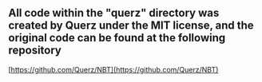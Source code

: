 ## All code within the "querz" directory was created by Querz under the MIT license, and the original code can be found at the following repository

[https://github.com/Querz/NBT](https://github.com/Querz/NBT)
